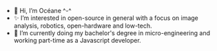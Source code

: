 - 👋 Hi, I’m Océane ^-^
- ✨ I’m interested in open-source in general with a focus on image analysis, robotics, open-hardware and low-tech.
- 🚀 I’m currently doing my bachelor's degree in micro-engineering and working part-time as a Javascript developer.

<!---
opatiny/opatiny is a ✨ special ✨ repository because its `README.md` (this file) appears on your GitHub profile.
You can click the Preview link to take a look at your changes.
--->
